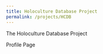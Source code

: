 ```yaml
---
title: Holoculture Database Project	
permalink: /projects/HCDB
---
```


The Holoculture Database Project

Profile Page